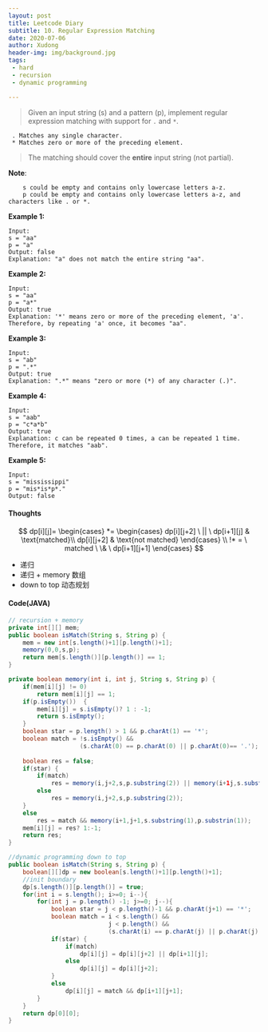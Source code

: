 ```yaml
---
layout: post
title: Leetcode Diary
subtitle: 10. Regular Expression Matching
date: 2020-07-06
author: Xudong
header-img: img/background.jpg
tags: 
 - hard
 - recursion
 - dynamic programming

---
```


>Given an input string (s) and a pattern (p), implement regular expression matching with support for `.` and `*`.

```
 . Matches any single character.
 * Matches zero or more of the preceding element.
```

> The matching should cover the **entire** input string (not partial).

**Note**:
```
    s could be empty and contains only lowercase letters a-z.
    p could be empty and contains only lowercase letters a-z, and characters like . or *.
```

**Example 1:**

```
Input:
s = "aa"
p = "a"
Output: false
Explanation: "a" does not match the entire string "aa".
```

**Example 2:**

```
Input:
s = "aa"
p = "a*"
Output: true
Explanation: '*' means zero or more of the preceding element, 'a'. Therefore, by repeating 'a' once, it becomes "aa".
```

**Example 3:**

```
Input:
s = "ab"
p = ".*"
Output: true
Explanation: ".*" means "zero or more (*) of any character (.)".
```

**Example 4:**

```
Input:
s = "aab"
p = "c*a*b"
Output: true
Explanation: c can be repeated 0 times, a can be repeated 1 time. Therefore, it matches "aab".
```

**Example 5:**

```
Input:
s = "mississippi"
p = "mis*is*p*."
Output: false
```


#### Thoughts

$$
dp[i][j]=
\begin{cases}
*=
\begin{cases}
dp[i][j+2] \ || \ dp[i+1][j] & \text{matched}\\
dp[i][j+2] & \text{not matched}   
\end{cases}
\\
!* = \ matched \ \& \ dp[i+1][j+1]
\end{cases}
$$


- 递归
- 递归 + memory 数组
- down to top 动态规划 


#### Code(JAVA)

```java
// recursion + memory
private int[][] mem;
public boolean isMatch(String s, String p) {
    mem = new int[s.length()+1][p.length()+1];
    memory(0,0,s,p);
    return mem[s.length()][p.length()] == 1;
}

private boolean memory(int i, int j, String s, String p) {
    if(mem[i][j] != 0)
        return mem[i][j] == 1;
    if(p.isEmpty())  {
        mem[i][j] = s.isEmpty()? 1 : -1;
        return s.isEmpty();
    }
    boolean star = p.length() > 1 && p.charAt(1) == '*';
    boolean match = !s.isEmpty() && 
                    (s.charAt(0) == p.charAt(0) || p.charAt(0)== '.');
    
    boolean res = false;
    if(star) {
        if(match)
            res = memory(i,j+2,s,p.substring(2)) || memory(i+1j,s.substring(1),p);
        else
            res = memory(i,j+2,s,p.substring(2));
    } 
    else
        res = match && memory(i+1,j+1,s.substring(1),p.substrin(1));
    mem[i][j] = res? 1:-1;
    return res;
}
```

```java
//dynamic programming down to top
public boolean isMatch(String s, String p) {
    boolean[][]dp = new boolean[s.length()+1][p.length()+1];
    //init boundary
    dp[s.length()][p.length()] = true;
    for(int i = s.length(); i>=0; i--){
        for(int j = p.length() -1; j>=0; j--){
            boolean star = j < p.length()-1 && p.charAt(j+1) == '*';
            boolean match = i < s.length() && 
                            j < p.length() && 
                            (s.charAt(i) == p.charAt(j) || p.charAt(j) == '.');
            if(star) {
                if(match)
                    dp[i][j] = dp[i][j+2] || dp[i+1][j];
                else
                    dp[i][j] = dp[i][j+2];
            }
            else
                dp[i][j] = match && dp[i+1][j+1];
        }
    }
    return dp[0][0];
}
```


<script type="text/javascript" src="https://xudongliuharold.github.io/js/latex-math.js?config=default"></script>
